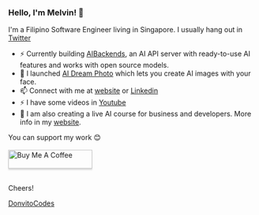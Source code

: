 ### Hello, I'm Melvin! 👋

I'm a Filipino Software Engineer living in Singapore. I usually hang out in [Twitter](https://x.com/donvito)

- ⚡ Currently building [AIBackends](https://github.com/donvito/ai-backends), an AI API server with ready-to-use AI features and works with open source models.
- 🌱 I launched [AI Dream Photo](https://www.aidreamphoto.com) which lets you create AI images with your face.
- 📫 Connect with me at [website](https://donvitocodes.com) or [Linkedin](https://www.linkedin.com/in/melvinvivas/)
- ⚡  I have some videos in [Youtube](https://youtube.com/donvitocodes)
- 👯 I am also creating a live AI course for business and developers. More info in my [website](https://donvitocodes.com).

You can support my work 😊 <br/><br/>
<a href="https://www.buymeacoffee.com/donvitocodes" target="_blank"><img src="https://cdn.buymeacoffee.com/buttons/v2/default-yellow.png" alt="Buy Me A Coffee" style="height: 38px !important;width: 170px !important;box-shadow: 0px 3px 2px 0px rgba(190, 190, 190, 0.5) !important;-webkit-box-shadow: 0px 3px 2px 0px rgba(190, 190, 190, 0.5) !important;" ></a><br/><br/>

Cheers!

[DonvitoCodes](https://donvitocodes.com)

<!--
**donvito/donvito** is a ✨ _special_ ✨ repository because its `README.md` (this file) appears on your GitHub profile.

Here are some ideas to get you started:

- 🔭 I’m currently working on ...
- 🌱 I’m currently learning ...
- 👯 I’m looking to collaborate on ...
- 🤔 I’m looking for help with ...
- 💬 Ask me about ...
- 📫 How to reach me: ...
- 😄 Pronouns: ...
- ⚡ Fun fact: ...
-->
